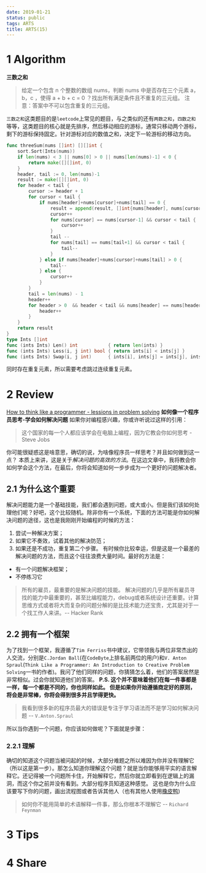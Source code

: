 ```yaml
---
date: 2019-01-21
status: public
tags: ARTS
title: ARTS(15)
---
```

# 1 Algorithm
**三数之和**
> 给定一个包含 n 个整数的数组 nums，判断 nums 中是否存在三个元素 a，b，c ，使得 a + b + c = 0 ？找出所有满足条件且不重复的三元组。
注意：答案中不可以包含重复的三元组。

`三数之和`这类题目的是`leetcode`上常见的题目，与之类似的还有`两数之和`，`四数之和`等等，这类题目的核心就是先排序，然后移动相应的游标，通常只移动两个游标， 剩下的游标保持固定。针对游标对应的数值之和，决定下一轮游标的移动方向。
```go
func threeSum(nums []int) [][]int {
	sort.Sort(Ints(nums))
	if len(nums) < 3 || nums[0] > 0 || nums[len(nums)-1] < 0 {
		return make([][]int, 0)
	}
	header, tail := 0, len(nums)-1
	result := make([][]int, 0)
	for header < tail {
		cursor := header + 1
		for cursor < tail {
			if nums[header]+nums[cursor]+nums[tail] == 0 {
				result = append(result, []int{nums[header], nums[cursor], nums[tail]})
				cursor++
				for nums[cursor] == nums[cursor-1] && cursor < tail {
					cursor++
				}
				tail --
				for nums[tail] == nums[tail+1] && cursor < tail {
					tail--
				}
			} else if nums[header]+nums[cursor]+nums[tail] > 0 {
				tail--
			} else {
				cursor++
			}
		}
		tail = len(nums) - 1
		header++
		for header > 0  && header < tail && nums[header] == nums[header-1]{
			header++
		}
	}
	return result
}
type Ints []int
func (ints Ints) Len() int           { return len(ints) }
func (ints Ints) Less(i, j int) bool { return ints[i] < ints[j] }
func (ints Ints) Swap(i, j int)      { ints[i], ints[j] = ints[j], ints[i] }
```
同时存在重复元素，所以需要考虑跳过连续重复元素。
# 2 Review
[How to think like a programmer - lessions in problem solving](https://medium.freecodecamp.org/how-to-think-like-a-programmer-lessons-in-problem-solving-d1d8bf1de7d2?source=email-b2b9bf6c4b8b-1535364439966-digest.reader------0-49------------------e93d4f2c_b798_4f39_a80d_e1ab2a3eb2ef-1&sectionName=top)
**如何像一个程序员思考-学会如何解决问题**
如果你对编程感兴趣，你或许听说过这样的引用：
> 这个国家的每一个人都应该学会在电脑上编程，因为它教会你如何思考 - Steve Jobs

你可能很疑惑这是啥意思，确切的说，为啥像程序员一样思考？并且如何做到这一点？
本质上来讲，这是关于*解决问题的高效的方法*。在这边文章中，我将教会你如何学会这个方法，在最后，你将会知道如何一步步成为一个更好的问题解决者。
## 2.1 为什么这个重要
解决问题能力是一个基础技能，我们都会遇到问题，或大或小。但是我们该如何处理他们呢？好吧，这个比较随机。除非你有一个系统，下面的方法可能是你如何解决问题的途径，这也是我刚刚开始编程的时候的方法：
1. 尝试一种解决方案；
2. 如果它不奏效，试着其他的解决防范；
3. 如果还是不成功，重复第二个步骤。
有时候你比较幸运，但是这是一个最差的解决问题的方法，而且这个往往浪费大量时间。最好的方法是：
- 有一个问题解决框架；
- 不停练习它
>所有的雇员，最重要的是解决问题的技能。 解决问题的几乎是所有雇员寻找的能力中最重要的，甚至比编程能力，debug或者系统设计还重要。计算思维方式或者将大而复杂的问题分解的是比技术能力还宝贵，尤其是对于一个找工作人来讲。-- Hacker Rank

## 2.2 拥有一个框架
为了找到一个框架，我遵循了`Tim Ferriss`书中建议，它带领我与两位非常杰出的人交流，分别是`C.Jordan Ball`(在`CodeByte`上排名前两位的用户)和`V. Anton Spraul`(`Think Like a Programmer: An Introduction to Creative Problem Solving`一书的作者)。我问了他们同样的问题，你猜猜怎么着，他们的答案居然是非常相似。过会你就知道他们的答案。
**P.S. 这个并不意味着他们在每一件事都是一样，每一个都是不同的，你也同样如此。 但是如果你开始遵循商定好的原则，将会是非常棒，你将会得到很多并且学得更快。**
> 我看到很多新的程序员最大的错误是专注于学习语法而不是学习如何解决问题 -- `V.Anton.Spraul`

所以当你遇到一个问题，你应该如何做呢？下面就是步骤：
### 2.2.1 理解
确切的知道这个问题当被问起的时候，大部分难题之所以难因为你并没有理解它（所以这是第一步）。那怎么知道你理解这个问题？就是当你能够用平实的语言解释它。还记得被一个问题所卡住，开始解释它，然后你就立即看到在逻辑上的漏洞，而这个你之前并没有看到。大部分程序员知道这种感觉。
这也是你为什么应该要写下你的问题，画出流程图或者告诉其他人（也有其他人使用[橡皮鸭](https://en.wikipedia.org/wiki/Rubber_duck_debugging))
> 如何你不能用简单的术语解释一件事，那么你根本不理解它 -- `Richard Feynman`
> 
# 3 Tips
# 4 Share
